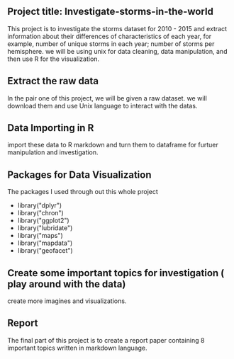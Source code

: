 ## Project title: Investigate-storms-in-the-world
This project is to investigate the storms dataset for 2010 - 2015 and extract information about their differences of characteristics of each year, for example, number of unique storms in each year; number of storms per hemisphere. we will be using unix for data cleaning, data manipulation, and then use R for the visualization.

## Extract the raw data
In the pair one of this project, we will be given a raw dataset. we will download them and use Unix language to interact with the datas.

## Data Importing in R
import these data to R markdown and turn them to dataframe for furtuer manipulation and investigation.

## Packages for Data Visualization
The packages I used through out this whole project
- library("dplyr")
- library("chron")
- library("ggplot2")
- library("lubridate")
- library("maps")
- library("mapdata")
- library("geofacet")


## Create some important topics for investigation ( play around with the data) 
create more imagines and visualizations.

## Report
The final part of this project is to create a report paper containing 8 important topics written in markdown language.
